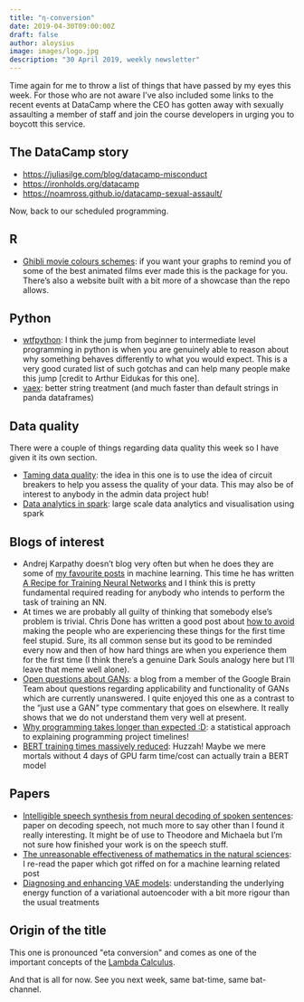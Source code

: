 ```yaml
---
title: "η-conversion"
date: 2019-04-30T09:00:00Z
draft: false
author: aloysius
image: images/logo.jpg
description: "30 April 2019, weekly newsletter"
---
```


Time again for me to throw a list of things that have passed by my eyes this
week. For those who are not aware I’ve also included some
links to the recent events at DataCamp where the CEO has gotten away with
sexually assaulting a member of staff and join the course developers in urging
you to boycott this service.


## The DataCamp story

* https://juliasilge.com/blog/datacamp-misconduct
* https://ironholds.org/datacamp
* https://noamross.github.io/datacamp-sexual-assault/

Now, back to our scheduled programming.


## R

* [Ghibli movie colours schemes](https://github.com/ewenme/ghibli): if you want
  your graphs to remind you of some of the best animated films ever made this is
  the package for you. There’s also a website built with a bit more of a
  showcase than the repo allows.


## Python

* [wtfpython](https://github.com/satwikkansal/wtfpython): I think the jump from
  beginner to intermediate level programming in python is when you are genuinely
  able to reason about why something behaves differently to what you would expect.
  This is a very good curated list of such gotchas and can help many people make
  this jump [credit to Arthur Eidukas for this one].
* [vaex](https://towardsdatascience.com/vaex-a-dataframe-with-super-strings-789b92e8d861):
  better string treatment (and much faster than default strings in panda
  dataframes)


## Data quality

There were a couple of things regarding data quality this week so I have given
it its own section.

* [Taming data
  quality](https://quickbooks-engineering.intuit.com/taming-data-quality-with-circuit-breakers-dbe550d3ca78):
  the idea in this one is to use the idea of circuit breakers to help you assess
  the quality of your data. This may also be of interest to anybody in the admin
  data project hub!
* [Data analytics in
  spark](https:/towardsdatascience.com/scalable-log-analytics-with-apache-spark-a-comprehensive-case-study-2be3eb3be977):
  large scale data analytics and visualisation using spark


## Blogs of interest

* Andrej Karpathy doesn’t blog very often but when he does they are some of [my
  favourite
  posts](https://medium.com/@karpathy/yes-you-should-understand-backprop-e2f06eab496b)
  in machine learning. This time he has written [A Recipe for Training Neural
  Networks](https://karpathy.github.io/2019/04/25/recipe/) and I think this is
  pretty fundamental required reading for anybody who intends to perform the
  task of training an NN.
* At times we are probably all guilty of thinking that somebody else’s problem
  is trivial. Chris Done has written a good post about [how to
  avoid](https://chrisdone.com/posts/teaching/) making the people who are
  experiencing these things for the first time feel stupid. Sure, its all common
  sense but its good to be reminded every now and then of how hard things are
  when you experience them for the first time (I think there’s a genuine Dark
  Souls analogy here but I’ll leave that meme well alone).
* [Open questions about GANs](https://distill.pub/2019/gan-open-problems/): a
  blog from a member of the Google Brain Team about questions regarding
  applicability and functionality of GANs which are currently unanswered. I
  quite enjoyed this one as a contrast to the “just use a GAN” type commentary
  that goes on elsewhere. It really shows that we do not understand them very
  well at present.
* [Why programming takes longer than expected
  :D](https://erikbern.com/2019/04/15/why-software-projects-take-longer-than-you-think-a-statistical-model.html):
  a statistical approach to explaining programming project timelines!
* [BERT training times massively
  reduced](https://medium.com/syncedreview/new-google-brain-optimizer-reduces-bert-pre-training-time-from-days-to-minutes-b454e54eda1d):
  Huzzah! Maybe we mere mortals without 4 days of GPU farm time/cost can
  actually train a BERT model


## Papers

* [Intelligible speech synthesis from neural decoding of spoken
  sentences](https://www.biorxiv.org/content/10.1101/481267v1.full): paper on
  decoding speech, not much more to say other than I found it really
  interesting. It might be of use to Theodore and Michaela but I’m not sure how
  finished your work is on the speech stuff.
* [The unreasonable effectiveness of mathematics in the natural
  sciences](https://www.maths.ed.ac.uk/~v1ranick/papers/wigner.pdf): I re-read
  the paper which got riffed on for a machine learning related post
* [Diagnosing and enhancing VAE models](https://arxiv.org/abs/1903.05789):
  understanding the underlying energy function of a variational autoencoder with
  a bit more rigour than the usual treatments


## Origin of the title

This one is pronounced "eta conversion" and comes as one of the important
concepts of the [Lambda
Calculus](http://www.inf.fu-berlin.de/lehre/WS03/alpi/lambda.pdf).


And that is all for now. See you next week, same bat-time, same bat-channel.
